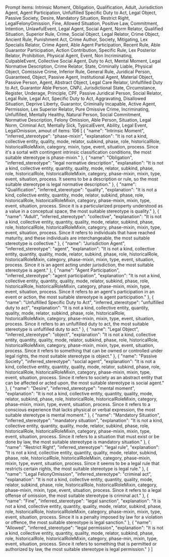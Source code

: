 Prompt items: 
Intrinsic Moment, Obligation, Qualification, Adult, Jurisdiction Agent, Agent Participation, Unfulfilled Specific Duty to Act, Legal Object, Passive Society, Desire, Mandatory Situation, Restrict Right, LegalFelonyOmission, Fine, Allowed Situation, Positive Law, Commitment, Intention, UnlawfulEvent, Legal Agent, Social Agent, Norm Relator, Qualified Situation, Superior Rule, Crime, Social Object, Legal Relator, Crime Object, Ancient Rule, Punishment Act, Crime Author, Society, Mitigating, Lex Specialis Relator, Crime Agent, Able Agent Participation, Recent Rule, Able Guarantor Participation, Action Contribution, Specific Rule, Lex Posterior Relator, Prohibition, Physical Agent, Event, Non Incriminating, CulpableEvent, Collective Social Agent, Duty to Act, Mental Moment, Legal Normative Description, Crime Relator, State, Criminally Liable, Physical Object, Comissive Crime, Inferior Rule, General Rule, Juridical Person, Guaranteed, Object, Passive Agent, Institutional Agent, Material Object, Passive Person, Agent, Abstract Object, Legal Care Relator, Unfulfilled Duty to Act, Guarantor Able Person, CNPJ, Jurisdictional State, Circumstance, Register, Underage, Principle, CPF, Passive Juridical Person, Social Relator, Legal Rule, Legal Act, Specific Duty to Act, Aggravating, Disallowed Situation, Deprive Liberty, Guarantor, Criminally Incapable, Active Agent, Permission, Lex Superior Relator, Pure Omissive Crime, Incriminating, Unfulfilled, Mentally Healthy, Natural Person, Social Commitment, Normative Description, Felony Omission, Able Person, Situation, Legal Norm, Criminal Act, Mentally Sick, TypicalEvent, Ability, Legal Event, LegalOmission, 
amout of items: 106
 [
    {
        "name": "Intrinsic Moment",
        "inferred_stereotype": "phase-mixin",
        "explanation": "It is not a kind, collective entity, quality, mode, relator, subkind, phase, role, historicalRole, historicalRoleMixin, category, mixin, type, event, situation, process. Since it's a sortal with contingent intrinsic classification conditions, the most suitable stereotype is phase-mixin."
    },
    {
        "name": "Obligation",
        "inferred_stereotype": "legal normative description",
        "explanation": "It is not a kind, collective entity, quantity, quality, mode, relator, subkind, phase, role, historicalRole, historicalRoleMixin, category, phase-mixin, mixin, type, event, situation, process. It seems to be a description or rule, so the most suitable stereotype is legal normative description."
    },
    {
        "name": "Qualification",
        "inferred_stereotype": "quality",
        "explanation": "It is not a kind, collective entity, quantity, mode, relator, subkind, phase, role, historicalRole, historicalRoleMixin, category, phase-mixin, mixin, type, event, situation, process. Since it is a particularized property understood as a value in a conceptual space, the most suitable stereotype is quality."
    },
    {
        "name": "Adult",
        "inferred_stereotype": "collective",
        "explanation": "It is not a kind, collective entity, quantity, quality, mode, relator, subkind, phase, role, historicalRole, historicalRoleMixin, category, phase-mixin, mixin, type, event, situation, process. Since it refers to individuals that have reached maturity, and these individuals are interchangeable, the most suitable stereotype is collective."
    },
    {
        "name": "Jurisdiction Agent",
        "inferred_stereotype": "agent",
        "explanation": "It is not a kind, collective entity, quantity, quality, mode, relator, subkind, phase, role, historicalRole, historicalRoleMixin, category, phase-mixin, mixin, type, event, situation, process. Since it is an agent acting under jurisdiction, the most suitable stereotype is agent."
    },
    {
        "name": "Agent Participation",
        "inferred_stereotype": "agent participation",
        "explanation": "It is not a kind, collective entity, quantity, quality, mode, relator, subkind, phase, role, historicalRole, historicalRoleMixin, category, phase-mixin, mixin, type, event, situation, process. Since it refers to an agent's participation in an event or action, the most suitable stereotype is agent participation."
    },
    {
        "name": "Unfulfilled Specific Duty to Act",
        "inferred_stereotype": "unfulfilled duty to act",
        "explanation": "It is not a kind, collective entity, quantity, quality, mode, relator, subkind, phase, role, historicalRole, historicalRoleMixin, category, phase-mixin, mixin, type, event, situation, process. Since it refers to an unfulfilled duty to act, the most suitable stereotype is unfulfilled duty to act."
    },
    {
        "name": "Legal Object",
        "inferred_stereotype": "object",
        "explanation": "It is not a kind, collective entity, quantity, quality, mode, relator, subkind, phase, role, historicalRole, historicalRoleMixin, category, phase-mixin, mixin, type, event, situation, process. Since it refers to something that can be owned or controlled under legal rights, the most suitable stereotype is object."
    },
    {
        "name": "Passive Society",
        "inferred_stereotype": "social agent",
        "explanation": "It is not a kind, collective entity, quantity, quality, mode, relator, subkind, phase, role, historicalRole, historicalRoleMixin, category, phase-mixin, mixin, type, event, situation, process. Since it refers to society as an abstract entity that can be affected or acted upon, the most suitable stereotype is social agent."
    },
    {
        "name": "Desire",
        "inferred_stereotype": "mental moment",
        "explanation": "It is not a kind, collective entity, quantity, quality, mode, relator, subkind, phase, role, historicalRole, historicalRoleMixin, category, phase-mixin, mixin, type, event, situation, process. Since it refers to a conscious experience that lacks physical or verbal expression, the most suitable stereotype is mental moment."
    },
    {
        "name": "Mandatory Situation",
        "inferred_stereotype": "mandatory situation",
        "explanation": "It is not a kind, collective entity, quantity, quality, mode, relator, subkind, phase, role, historicalRole, historicalRoleMixin, category, phase-mixin, mixin, type, event, situation, process. Since it refers to a situation that must exist or be done by law, the most suitable stereotype is mandatory situation."
    },
    {
        "name": "Restrict Right",
        "inferred_stereotype": "legal rule",
        "explanation": "It is not a kind, collective entity, quantity, quality, mode, relator, subkind, phase, role, historicalRole, historicalRoleMixin, category, phase-mixin, mixin, type, event, situation, process. Since it seems to be a legal rule that restricts certain rights, the most suitable stereotype is legal rule."
    },
    {
        "name": "Legal FelonyOmission",
        "inferred_stereotype": "criminal act",
        "explanation": "It is not a kind, collective entity, quantity, quality, mode, relator, subkind, phase, role, historicalRole, historicalRoleMixin, category, phase-mixin, mixin, type, event, situation, process. Since it refers to a legal offense of omission, the most suitable stereotype is criminal act."
    },
    {
        "name": "Fine",
        "inferred_stereotype": "legal sanction",
        "explanation": "It is not a kind, collective entity, quantity, quality, mode, relator, subkind, phase, role, historicalRole, historicalRoleMixin, category, phase-mixin, mixin, type, event, situation, process. Since it is a penalty imposed by law for a violation or offence, the most suitable stereotype is legal sanction."
    },
    {
        "name": "Allowed",
        "inferred_stereotype": "legal permission",
        "explanation": "It is not a kind, collective entity, quantity, quality, mode, relator, subkind, phase, role, historicalRole, historicalRoleMixin, category, phase-min, mixin, type, event, situation, process. Since it refers to something that is permitted or authorized by law, the most suitable stereotype is legal permission."
    }
]
